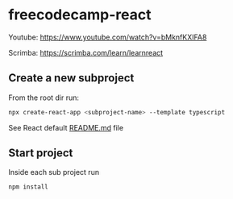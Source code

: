 # freecodecamp-react

Youtube: https://www.youtube.com/watch?v=bMknfKXIFA8

Scrimba: https://scrimba.com/learn/learnreact

## Create a new subproject

From the root dir run:

```bash
npx create-react-app <subproject-name> --template typescript                                                                                                    ✔  
```

See React default [README.md](./REACT_README.md) file

## Start project

Inside each sub project run

```bash
npm install
```
